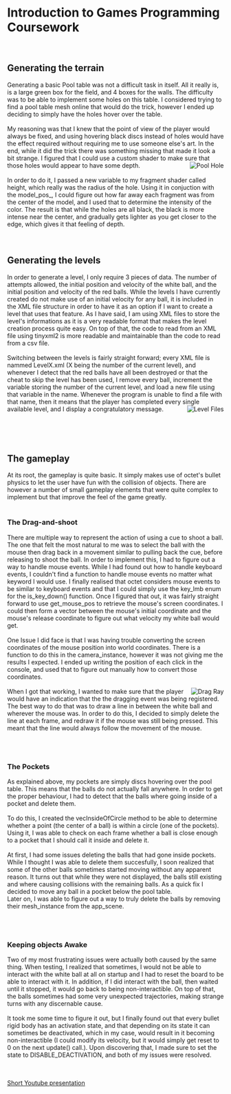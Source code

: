 <h1>Introduction to Games Programming Coursework</h1>
<br/>
<h2>Generating the terrain</h2>
Generating a basic Pool table was not a difficult task in itself. All it really is, is a large green box for the field, and 4 boxes for the walls. The difficulty was to be able to implement some holes on this table. I considered trying to find a pool table mesh online that would do the trick, however I ended up deciding to simply have the holes hover over the table.<br/><br/>
My reasoning was that I knew that the point of view of the player would always be fixed, and using hovering black discs instead of holes would have the effect required without requiring me to use someone else's art. In the end, while it did the trick there was something missing that made it look a bit strange. I figured that I could use a custom shader to make sure that those holes would appear to have some depth.<img src="http://www.jeanpascalevette.com/img/poolHole.PNG" alt="Pool Hole" align="right" /><br/><br/>
In order to do it, I passed a new variable to my fragment shader called height, which really was the radius of the hole. Using it in conjuction with the model_pos_, I could figure out how far away each fragment was from the center of the model, and I used that to determine the intensity of the color. The result is that while the holes are all black, the black is more intense near the center, and gradually gets lighter as you get closer to the edge, which gives it that feeling of depth.<br/>


<br/>
<br/>
<h2>Generating the levels</h2>
In order to generate a level, I only require 3 pieces of data. The number of attempts allowed, the initial position and velocity of the white ball, and the initial position and velocity of the red balls. While the levels I have currently created do not make use of an initial velocity for any ball, it is included in the XML file structure in order to have it as an option if I want to create a level that uses that feature. As I have said, I am using XML files to store the level's informations as it is a very readable format that makes the level creation process quite easy. On top of that, the code to read from an XML file using tinyxml2 is more readable and maintainable than the code to read from a csv file. <br/><br/>
Switching between the levels is fairly straight forward; every XML file is nammed LevelX.xml (X being the number of the current level), and whenever I detect that the red balls have all been destroyed or that the cheat to skip the level has been used, I remove every ball, increment the variable storing the number of the current level, and load a new file using that variable in the name. Whenever the program is unable to find a file with that name, then it means that the player has completed every single available level, and I display a congratulatory message.<img src="http://www.jeanpascalevette.com/img/LevelFiles.PNG" alt="Level Files" align="right" /><br/><br/>

<br/><br/>
<h2>The gameplay</h2>
At its root, the gameplay is quite basic. It simply makes use of octet's bullet physics to let the user have fun with the collision of objects. There are however a number of small gameplay elements that were quite complex to implement but that improve the feel of the game greatly.<br/><br/>

<h3>The Drag-and-shoot</h3>
There are multiple way to represent the action of using a cue to shoot a ball. The one that felt the most natural to me was to select the ball with the mouse then drag back in a movement similar to pulling back the cue, before releasing to shoot the ball. In order to implement this, I had to figure out a way to handle mouse events. While I had found out how to handle keyboard events, I couldn't find a function to handle mouse events no matter what keyword I would use. I finally realised that octet considers mouse events to be similar to keyboard events and that I could simply use the key_lmb enum for the is_key_down() function. Once I figured that out, it was fairly straight forward to use get_mouse_pos to retrieve the mouse's screen coordinates. I could then form a vector between the mouse's initial coordinate and the mouse's release coordinate to figure out what velocity my white ball would get.
<br/><br/>
One Issue I did face is that I was having trouble converting the screen coordinates of the mouse position into world coordinates. There is a function to do this in the camera_instance, however it was not giving me the results I expected. I ended up writing the position of each click in the console, and used that to figure out manually how to convert those coordinates.
<br/><br/><img src="http://www.jeanpascalevette.com/img/dragray.png" alt="Drag Ray" align="right" />
When I got that working, I wanted to make sure that the player would have an indication that the the dragging event was being registered. The best way to do that was to draw a line in between the white ball and wherever the mouse was. In order to do this, I decided to simply delete the line at each frame, and redraw it if the mouse was still being pressed. This meant that the line would always follow the movement of the mouse.

<br/><br/>
<h3>The Pockets</h3>
As explained above, my pockets are simply discs hovering over the pool table. This means that the balls do not actually fall anywhere. In order to get the proper behaviour, I had to detect that the balls where going inside of a pocket and delete them.
<br/><br/>
To do this, I created the vecInsideOfCircle method to be able to determine whether a point (the center of a ball) is within a circle (one of the pockets).  Using it, I was able to check on each frame whether a ball is close enough to a pocket that I should call it inside and delete it.
<br/><br/>
At first, I had some issues deleting the balls that had gone inside pockets. While I thought I was able to delete them succesfully, I soon realized that some of the other balls sometimes started moving without any apparent reason. It turns out that while they were not displayed, the balls still existing and where causing collisions with the remaining balls. As a quick fix I decided to move any ball in a pocket below the pool table. <br/>
Later on, I was able to figure out a way to truly delete the balls by removing their mesh_instance from the app_scene.

<br/><br/>
<h3>Keeping objects Awake</h3>
Two of my most frustrating issues were actually both caused by the same thing. When testing, I realized that sometimes, I would not be able to interact with the white ball at all on startup and I had to reset the board to be able to interact with it. In addition, if I did interact with the ball, then waited until it stopped, it would go back to being non-interactible. On top of that, the balls sometimes had some very unexpected trajectories, making strange turns with any discernable cause.
<br/><br/>
It took me some time to figure it out, but I finally found out that every bullet rigid body has an activation state, and that depending on its state it can sometimes be deactivated, which in my case, would result in it becoming non-interactible (I could modify its velocity, but it would simply get reset to 0 on the next update() call.). Upon discovering that, I made sure to set the state to DISABLE_DEACTIVATION, and both of my issues were resolved.

<br/><br/>
<a href="https://www.youtube.com/watch?v=nL9_l3HN5ss&feature=youtu.be">Short Youtube presentation</a>